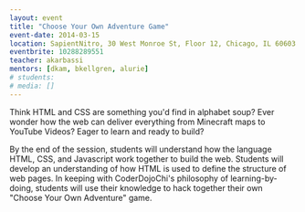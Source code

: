 ```yaml
---
layout: event
title: "Choose Your Own Adventure Game"
event-date: 2014-03-15
location: SapientNitro, 30 West Monroe St, Floor 12, Chicago, IL 60603
eventbrite: 10288289551
teacher: akarbassi
mentors: [dkam, bkellgren, alurie]
# students:
# media: []
---
```


Think HTML and CSS are something you'd find in alphabet soup? Ever wonder how the web can deliver everything from Minecraft maps to YouTube Videos? Eager to learn and ready to build?

By the end of the session, students will understand how the language HTML, CSS, and Javascript work together to build the web. Students will develop an understanding of how HTML is used to define the structure of web pages. In keeping with CoderDojoChi's philosophy of learning-by-doing, students will use their knowledge to hack together their own "Choose Your Own Adventure" game.
